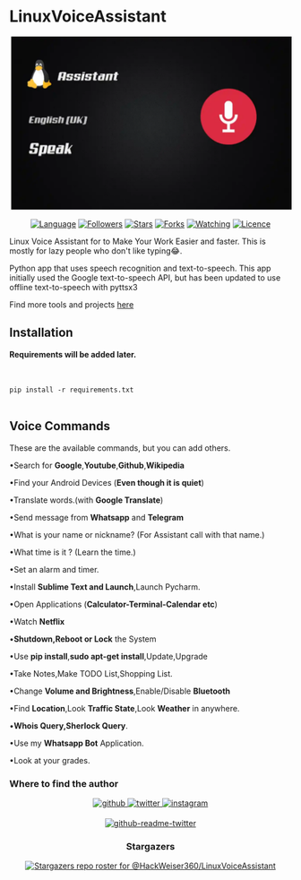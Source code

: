# LinuxVoiceAssistant
![Screenshot](LinuxVoiceAssist.jpg)
<p align="center">
<a href="https://github.com/HackWeiser360"><img title="Language" src="https://img.shields.io/badge/Made%20with-python-1f425f.svg?v=103"></a>
<a href="https://github.com/HackWeiser360"><img title="Followers" src="https://img.shields.io/github/followers/HackWeiser360?color=blue&style=flat-square"></a>
<a href="https://github.com/HackWeiser360"><img title="Stars" src="https://img.shields.io/github/stars/HackWeiser360/LinuxVoiceAssistant?color=red&style=flat-square"></a>
<a href="https://github.com/HackWeiser360"><img title="Forks" src="https://img.shields.io/github/forks/HackWeiser360/LinuxVoiceAssistant?color=red&style=flat-square"></a>
<a href="https://github.com/HackWeiser360"><img title="Watching" src="https://img.shields.io/github/watchers/HackWeiser360/LinuxVoiceAssistant?label=Watchers&color=blue&style=flat-square"></a>
<a href="https://github.com/HackWeiser360"><img title="Licence" src="https://img.shields.io/badge/License-GNU-blue.svg"></a>
</p>

Linux Voice Assistant for to Make Your Work Easier and faster. This is mostly for lazy people who don't like typing😂.

Python app that uses speech recognition and text-to-speech. This app initially used the Google text-to-speech API, but has been updated to use offline text-to-speech with pyttsx3

Find more tools and projects [here](Github.com/HackWeiser360)

## Installation

**Requirements will be added later.**
```


pip install -r requirements.txt


```

## Voice Commands

These are the available commands, but you can add others.

•Search for **Google**,**Youtube**,**Github**,**Wikipedia**

•Find your Android Devices (**Even though it is quiet**)

•Translate words.(with **Google Translate**)

•Send message from **Whatsapp** and **Telegram**

•What is your name or nickname? (For Assistant call with that name.)

•What time is it ? (Learn the time.)

•Set an alarm and timer.

•Install **Sublime Text and Launch**,Launch Pycharm.

•Open Applications (**Calculator-Terminal-Calendar etc**)

•Watch **Netflix**

•**Shutdown,Reboot or Lock** the System

•Use **pip install**,**sudo apt-get install**,Update,Upgrade

•Take Notes,Make TODO List,Shopping List.

•Change **Volume and Brightness**,Enable/Disable **Bluetooth**

•Find **Location**,Look **Traffic State**,Look **Weather** in anywhere.

•**Whois Query,Sherlock Query**.

•Use my **Whatsapp Bot** Application.

•Look at your grades.

### Where to find the author

<div align="center">
<a href="https://github.com/HackWeiser360" target="_blank">
<img src=https://img.shields.io/badge/github-%2324292e.svg?&style=for-the-badge&logo=github&logoColor=white alt=github style="margin-bottom: 5px;" />
</a>
<a href="https://twitter.com/503_madmax" target="_blank">
<img src=https://img.shields.io/badge/twitter-%2300acee.svg?&style=for-the-badge&logo=twitter&logoColor=white alt=twitter style="margin-bottom: 5px;" />
</a>
<a href="https://www.instagram.com/madmax4708/" target="_blank">
<img src=https://img.shields.io/badge/instagram-%23000000.svg?&style=for-the-badge&logo=instagram&logoColor=white alt=instagram style="margin-bottom: 5px;" />

[![github-readme-twitter](https://github-readme-twitter.gazf.vercel.app/api?id=503_madmax)](https://github.com/HackWeiser360/github-readme-twitter)

### Stargazers
[![Stargazers repo roster for @HackWeiser360/LinuxVoiceAssistant](https://reporoster.com/stars/HackWeiser360/LinuxVoiceAssistant)](https://github.com/HackWeiser360/LinuxVoiceAssistant)
